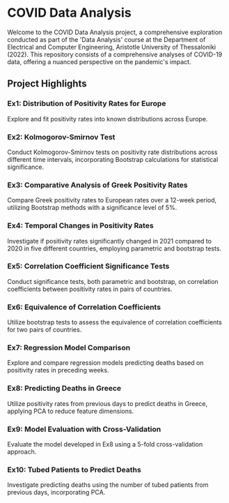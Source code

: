 # COVID Data Analysis

Welcome to the COVID Data Analysis project, a comprehensive exploration conducted as part of the 'Data Analysis' course at the Department of Electrical and Computer Engineering, Aristotle University of Thessaloniki (2022). This repository consists of a comprehensive analyses of COVID-19 data, offering a nuanced perspective on the pandemic's impact.

## Project Highlights

### Ex1: Distribution of Positivity Rates for Europe
Explore and fit positivity rates into known distributions across Europe.

### Ex2: Kolmogorov-Smirnov Test
Conduct Kolmogorov-Smirnov tests on positivity rate distributions across different time intervals, incorporating Bootstrap calculations for statistical significance.

### Ex3: Comparative Analysis of Greek Positivity Rates
Compare Greek positivity rates to European rates over a 12-week period, utilizing Bootstrap methods with a significance level of 5%.

### Ex4: Temporal Changes in Positivity Rates
Investigate if positivity rates significantly changed in 2021 compared to 2020 in five different countries, employing parametric and bootstrap tests.

### Ex5: Correlation Coefficient Significance Tests
Conduct significance tests, both parametric and bootstrap, on correlation coefficients between positivity rates in pairs of countries.

### Ex6: Equivalence of Correlation Coefficients
Utilize bootstrap tests to assess the equivalence of correlation coefficients for two pairs of countries.

### Ex7: Regression Model Comparison
Explore and compare regression models predicting deaths based on positivity rates in preceding weeks.

### Ex8: Predicting Deaths in Greece
Utilize positivity rates from previous days to predict deaths in Greece, applying PCA to reduce feature dimensions.

### Ex9: Model Evaluation with Cross-Validation
Evaluate the model developed in Ex8 using a 5-fold cross-validation approach.

### Ex10: Tubed Patients to Predict Deaths
Investigate predicting deaths using the number of tubed patients from previous days, incorporating PCA.


